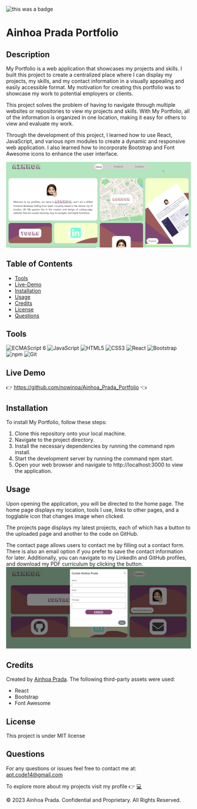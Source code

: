![this was a badge](https://img.shields.io/badge/License-MIT-blue.svg)
# Ainhoa Prada Portfolio

## Description
My Portfolio is a web application that showcases my projects and skills. I built this project to create a centralized place where I can display my projects, my skills, and my contact information in a visually appealing and easily accessible format. My motivation for creating this portfolio was to showcase my work to potential employers or clients.

This project solves the problem of having to navigate through multiple websites or repositories to view my projects and skills. With My Portfolio, all of the information is organized in one location, making it easy for others to view and evaluate my work.

Through the development of this project, I learned how to use React, JavaScript, and various npm modules to create a dynamic and responsive web application. I also learned how to incorporate Bootstrap and Font Awesome icons to enhance the user interface.

<img src="./public/img-app.png" alt="image of this application">

## Table of Contents
* [Tools](#tools)
* [Live-Demo](#live-demo)
* [Installation](#installation)
* [Usage](#usage)
* [Credits](#credits)
* [License](#license)
* [Questions](#questions)

## Tools
<img src="https://github.com/get-icon/geticon/raw/master/icons/es6.svg" alt="ECMAScript 6" width="30px" height="30px">  <img src="https://github.com/get-icon/geticon/raw/master/icons/javascript.svg" alt="JavaScript" width="30px" height="30px">  <img src="https://github.com/get-icon/geticon/raw/master/icons/html-5.svg" alt="HTML5" width="30px" height="30px">  <img src="https://github.com/get-icon/geticon/raw/master/icons/css-3.svg" alt="CSS3" width="30px" height="30px">  <img src="https://github.com/get-icon/geticon/raw/master/icons/react.svg" alt="React" width="30px" height="30px">  <img src="https://github.com/get-icon/geticon/raw/master/icons/bootstrap.svg" alt="Bootstrap" width="30px" height="30px">  <img src="https://github.com/get-icon/geticon/raw/master/icons/npm.svg" alt="npm" width="30px" height="30px">  <img src="https://github.com/get-icon/geticon/raw/master/icons/git-icon.svg" alt="Git" width="30px" height="30px">

## Live Demo
:point_right:  https://github.com/nowinoa/Ainhoa_Prada_Portfolio  :point_left:

## Installation
To install My Portfolio, follow these steps:

1. Clone this repository onto your local machine.
2. Navigate to the project directory.
3. Install the necessary dependencies by running the command npm install.
4. Start the development server by running the command npm start.
5. Open your web browser and navigate to http://localhost:3000 to view the application.

## Usage
Upon opening the application, you will be directed to the home page. The home page displays my location, tools I use, links to other pages, and a togglable icon that changes image when clicked.

The projects page displays my latest projects, each of which has a button to the uploaded page and another to the code on GitHub.

The contact page allows users to contact me by filling out a contact form. There is also an email option if you prefer to save the contact information for later. Additionally, you can navigate to my LinkedIn and GitHub profiles, and download my PDF curriculum by clicking the button.
<img src="./public/contact-form.png" alt="image of this application">


## Credits
Created by <a href="https://github.com/nowinoa">Ainhoa Prada</a>.
The following third-party assets were used:

* React
* Bootstrap
* Font Awesome

## License
This project is under MIT license
        

## Questions
For any questions or issues feel free to contact me at: apt.code14@gmail.com

To explore more about my projects visit my profile :point_right: <a href="https://github.com/nowinoa">:computer:</a>

© 2023 Ainhoa Prada. Confidential and Proprietary. All Rights Reserved.